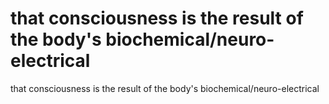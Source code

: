 # that consciousness is the result of the body's biochemical/neuro-electrical

that consciousness is the result of the body's biochemical/neuro-electrical
